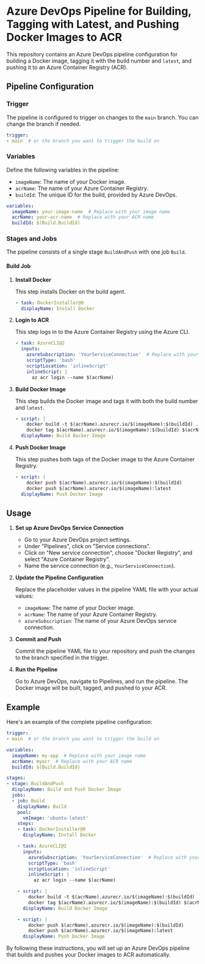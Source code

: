 # Azure DevOps Pipeline for Building, Tagging with Latest, and Pushing Docker Images to ACR

This repository contains an Azure DevOps pipeline configuration for building a Docker image, tagging it with the build number and `latest`, and pushing it to an Azure Container Registry (ACR).

## Pipeline Configuration

### Trigger

The pipeline is configured to trigger on changes to the `main` branch. You can change the branch if needed.

```yaml
trigger:
- main  # or the branch you want to trigger the build on
```

### Variables

Define the following variables in the pipeline:

- `imageName`: The name of your Docker image.
- `acrName`: The name of your Azure Container Registry.
- `buildId`: The unique ID for the build, provided by Azure DevOps.

```yaml
variables:
  imageName: your-image-name  # Replace with your image name
  acrName: your-acr-name  # Replace with your ACR name
  buildId: $(Build.BuildId)
```

### Stages and Jobs

The pipeline consists of a single stage `BuildAndPush` with one job `Build`.

#### Build Job

1. **Install Docker**

   This step installs Docker on the build agent.

   ```yaml
   - task: DockerInstaller@0
     displayName: Install Docker
   ```

2. **Login to ACR**

   This step logs in to the Azure Container Registry using the Azure CLI.

   ```yaml
   - task: AzureCLI@2
     inputs:
       azureSubscription: 'YourServiceConnection'  # Replace with your service connection name
       scriptType: 'bash'
       scriptLocation: 'inlineScript'
       inlineScript: |
         az acr login --name $(acrName)
   ```

3. **Build Docker Image**

   This step builds the Docker image and tags it with both the build number and `latest`.

   ```yaml
   - script: |
       docker build -t $(acrName).azurecr.io/$(imageName):$(buildId) .
       docker tag $(acrName).azurecr.io/$(imageName):$(buildId) $(acrName).azurecr.io/$(imageName):latest
     displayName: Build Docker Image
   ```

4. **Push Docker Image**

   This step pushes both tags of the Docker image to the Azure Container Registry.

   ```yaml
   - script: |
       docker push $(acrName).azurecr.io/$(imageName):$(buildId)
       docker push $(acrName).azurecr.io/$(imageName):latest
     displayName: Push Docker Image
   ```

## Usage

1. **Set up Azure DevOps Service Connection**

   - Go to your Azure DevOps project settings.
   - Under "Pipelines", click on "Service connections".
   - Click on "New service connection", choose "Docker Registry", and select "Azure Container Registry".
   - Name the service connection (e.g., `YourServiceConnection`).

2. **Update the Pipeline Configuration**

   Replace the placeholder values in the pipeline YAML file with your actual values:

   - `imageName`: The name of your Docker image.
   - `acrName`: The name of your Azure Container Registry.
   - `azureSubscription`: The name of your Azure DevOps service connection.

3. **Commit and Push**

   Commit the pipeline YAML file to your repository and push the changes to the branch specified in the trigger.

4. **Run the Pipeline**

   Go to Azure DevOps, navigate to Pipelines, and run the pipeline. The Docker image will be built, tagged, and pushed to your ACR.

## Example

Here's an example of the complete pipeline configuration:

```yaml
trigger:
- main  # or the branch you want to trigger the build on

variables:
  imageName: my-app  # Replace with your image name
  acrName: myacr  # Replace with your ACR name
  buildId: $(Build.BuildId)

stages:
- stage: BuildAndPush
  displayName: Build and Push Docker Image
  jobs:
  - job: Build
    displayName: Build
    pool:
      vmImage: 'ubuntu-latest'
    steps:
    - task: DockerInstaller@0
      displayName: Install Docker

    - task: AzureCLI@2
      inputs:
        azureSubscription: 'YourServiceConnection'  # Replace with your service connection name
        scriptType: 'bash'
        scriptLocation: 'inlineScript'
        inlineScript: |
          az acr login --name $(acrName)

    - script: |
        docker build -t $(acrName).azurecr.io/$(imageName):$(buildId) .
        docker tag $(acrName).azurecr.io/$(imageName):$(buildId) $(acrName).azurecr.io/$(imageName):latest
      displayName: Build Docker Image

    - script: |
        docker push $(acrName).azurecr.io/$(imageName):$(buildId)
        docker push $(acrName).azurecr.io/$(imageName):latest
      displayName: Push Docker Image
```

By following these instructions, you will set up an Azure DevOps pipeline that builds and pushes your Docker images to ACR automatically.
